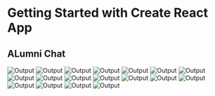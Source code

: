 # Getting Started with Create React App

## ALumni Chat

<img src="https://github.com/aliraza-devv/alumni-chat/blob/main/client/Output/1.png" alt="Output" />
<img src="https://github.com/aliraza-devv/alumni-chat/blob/main/client/Output/2.png" alt="Output" />
<img src="https://github.com/aliraza-devv/alumni-chat/blob/main/client/Output/3.png" alt="Output" />
<img src="https://github.com/aliraza-devv/alumni-chat/blob/main/client/Output/4.png" alt="Output" />
<img src="https://github.com/aliraza-devv/alumni-chat/blob/main/client/Output/5.png" alt="Output" />
<img src="https://github.com/aliraza-devv/alumni-chat/blob/main/client/Output/6.png" alt="Output" />
<img src="https://github.com/aliraza-devv/alumni-chat/blob/main/client/Output/7.png" alt="Output" />
<img src="https://github.com/aliraza-devv/alumni-chat/blob/main/client/Output/8.png" alt="Output" />
<img src="https://github.com/aliraza-devv/alumni-chat/blob/main/client/Output/9.png" alt="Output" />
<img src="https://github.com/aliraza-devv/alumni-chat/blob/main/client/Output/10.png" alt="Output" />
<img src="https://github.com/aliraza-devv/alumni-chat/blob/main/client/Output/11.png" alt="Output" />
<img src="https://github.com/aliraza-devv/alumni-chat/blob/main/client/Output/12.png" alt="Output" />
<img src="https://github.com/aliraza-devv/alumni-chat/blob/main/client/Output/13.png" alt="Output" />
<img src="https://github.com/aliraza-devv/alumni-chat/blob/main/client/Output/14.png" alt="Output" />
<img src="https://github.com/aliraza-devv/alumni-chat/blob/main/client/Output/15.png" alt="Output" />
<img src="https://github.com/aliraza-devv/alumni-chat/blob/main/client/Output/16.jpg" alt="Output" />
<img src="https://github.com/aliraza-devv/alumni-chat/blob/main/client/Output/17.jpg" alt="Output" />
<img src="https://github.com/aliraza-devv/alumni-chat/blob/main/client/Output/18.png" alt="Output" />